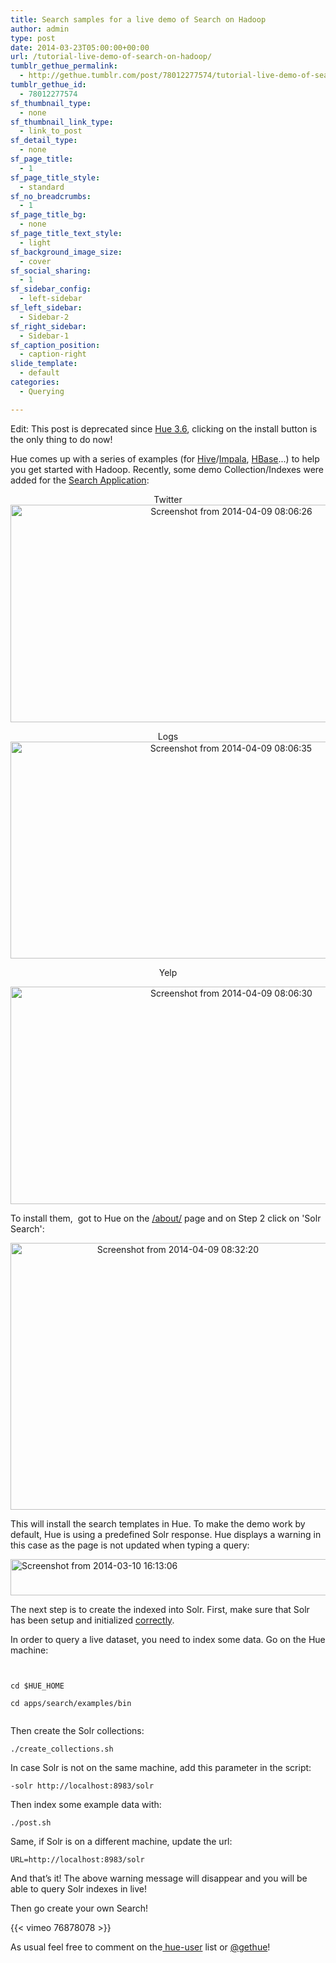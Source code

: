 ```yaml
---
title: Search samples for a live demo of Search on Hadoop
author: admin
type: post
date: 2014-03-23T05:00:00+00:00
url: /tutorial-live-demo-of-search-on-hadoop/
tumblr_gethue_permalink:
  - http://gethue.tumblr.com/post/78012277574/tutorial-live-demo-of-search-on-hadoop
tumblr_gethue_id:
  - 78012277574
sf_thumbnail_type:
  - none
sf_thumbnail_link_type:
  - link_to_post
sf_detail_type:
  - none
sf_page_title:
  - 1
sf_page_title_style:
  - standard
sf_no_breadcrumbs:
  - 1
sf_page_title_bg:
  - none
sf_page_title_text_style:
  - light
sf_background_image_size:
  - cover
sf_social_sharing:
  - 1
sf_sidebar_config:
  - left-sidebar
sf_left_sidebar:
  - Sidebar-2
sf_right_sidebar:
  - Sidebar-1
sf_caption_position:
  - caption-right
slide_template:
  - default
categories:
  - Querying

---
```

Edit: This post is deprecated since [Hue 3.6][1], clicking on the install button is the only thing to do now!

Hue comes up with a series of examples (for [Hive][2]/[Impala][2], [HBase][3]...) to help you get started with Hadoop. Recently, some demo Collection/Indexes were added for the [Search Application][4]:

<p style="text-align: center;">
  Twitter<a href="https://cdn.gethue.com/uploads/2014/03/Screenshot-from-2014-04-09-080626.png"><br /> <img src="https://cdn.gethue.com/uploads/2014/03/Screenshot-from-2014-04-09-080626.png" alt="Screenshot from 2014-04-09 08:06:26" width="691" height="348"  /></a>
</p>

<p style="text-align: center;">
  Logs<br /> <a href="https://cdn.gethue.com/uploads/2014/03/Screenshot-from-2014-04-09-080635.png"><img class="wp-image-1105 aligncenter" src="https://cdn.gethue.com/uploads/2014/03/Screenshot-from-2014-04-09-080635.png" alt="Screenshot from 2014-04-09 08:06:35" width="690" height="347"  /></a>
</p>

<p style="text-align: center;">
  Yelp
</p>

<p style="text-align: center;">
  <a href="https://cdn.gethue.com/uploads/2014/03/Screenshot-from-2014-04-09-080630.png"><img class="wp-image-1106 aligncenter" src="https://cdn.gethue.com/uploads/2014/03/Screenshot-from-2014-04-09-080630.png" alt="Screenshot from 2014-04-09 08:06:30" width="691" height="348"  /><br /> </a>
</p>

To install them,  got to Hue on the [/about/][5] page and on Step 2 click on 'Solr Search':

<p style="text-align: center;">
  <a href="https://cdn.gethue.com/uploads/2014/03/Screenshot-from-2014-04-09-083220.png"><img class=" wp-image-1120 aligncenter" src="https://cdn.gethue.com/uploads/2014/03/Screenshot-from-2014-04-09-083220.png" alt="Screenshot from 2014-04-09 08:32:20" width="520" height="427"  /></a>
</p>

This will install the search templates in Hue. To make the demo work by default, Hue is using a predefined Solr response. Hue displays a warning in this case as the page is not updated when typing a query:

[<img class="alignnone size-full wp-image-1104" src="https://cdn.gethue.com/uploads/2014/03/Screenshot-from-2014-03-10-161306.png" alt="Screenshot from 2014-03-10 16:13:06" width="628" height="58"  />][6]

The next step is to create the indexed into Solr. First, make sure that Solr has been setup and initialized [correctly][7].

In order to query a live dataset, you need to index some data. Go on the Hue machine:

<pre><code class="bash">

cd $HUE_HOME

cd apps/search/examples/bin

</code></pre>

Then create the Solr collections:

<pre><code class="bash">./create_collections.sh</code></pre>

In case Solr is not on the same machine, add this parameter in the script:

<pre><code class="bash">-solr http://localhost:8983/solr</code></pre>

Then index some example data with:

<pre><code class="bash">./post.sh</code></pre>

Same, if Solr is on a different machine, update the url:

<pre><code class="bash">URL=http://localhost:8983/solr</code></pre>

And that’s it! The above warning message will disappear and you will be able to query Solr indexes in live!

Then go create your own Search!

{{< vimeo 76878078 >}}

As usual feel free to comment on the[ hue-user][8] list or [@gethue][9]!

 [1]: https://gethue.com/analyse-apache-logs-and-build-your-own-web-analytics-dashboard-with-hadoop-and-solr
 [2]: https://gethue.com/hadoop-tutorial-new-impala-and-hive-editors/
 [3]: https://gethue.com/the-web-ui-for-hbase-hbase-browser/ "The Web UI for HBase: HBase Browser"
 [4]: http://gethue.tumblr.com/post/65969470780/hadoop-tutorials-season-ii-7-how-to-index-and-search
 [5]: http://127.0.0.1:8888/about/
 [6]: https://cdn.gethue.com/uploads/2014/03/Screenshot-from-2014-03-10-161306.png
 [7]: http://www.cloudera.com/content/cloudera-content/cloudera-docs/CDH5/latest/Search/Cloudera-Search-Installation-Guide/csig_deploy_search_solrcloud.html
 [8]: http://groups.google.com/a/cloudera.org/group/hue-user
 [9]: https://twitter.com/gethue
